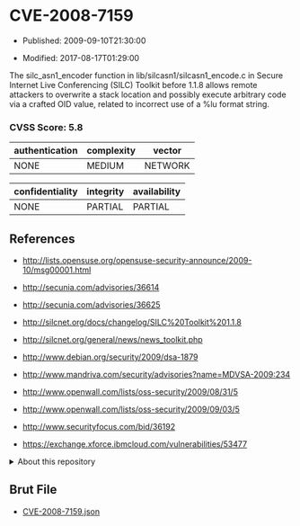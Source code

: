 # CVE-2008-7159

- Published: 2009-09-10T21:30:00

- Modified: 2017-08-17T01:29:00

The silc_asn1_encoder function in lib/silcasn1/silcasn1_encode.c in Secure Internet Live Conferencing (SILC) Toolkit before 1.1.8 allows remote attackers to overwrite a stack location and possibly execute arbitrary code via a crafted OID value, related to incorrect use of a %lu format string.

### CVSS Score: **5.8**

| authentication | complexity | vector |
| --- | --- | --- |
| NONE | MEDIUM | NETWORK |

| confidentiality | integrity | availability |
| --- | --- | --- |
| NONE | PARTIAL | PARTIAL |

## References

* http://lists.opensuse.org/opensuse-security-announce/2009-10/msg00001.html

* http://secunia.com/advisories/36614

* http://secunia.com/advisories/36625

* http://silcnet.org/docs/changelog/SILC%20Toolkit%201.1.8

* http://silcnet.org/general/news/news_toolkit.php

* http://www.debian.org/security/2009/dsa-1879

* http://www.mandriva.com/security/advisories?name=MDVSA-2009:234

* http://www.openwall.com/lists/oss-security/2009/08/31/5

* http://www.openwall.com/lists/oss-security/2009/09/03/5

* http://www.securityfocus.com/bid/36192

* https://exchange.xforce.ibmcloud.com/vulnerabilities/53477

<details>
<summary>About this repository</summary> 

  This repository is part of the project [Live Hack CVE](https://github.com/Live-Hack-CVE). Main website can be found [www.live-hack.org](https://www.live-hack.org) 
  
  Made by [Sn0wAlice](https://github.com/Sn0wAlice) for the people that care about security and need to have a feed of the latest CVEs. Hope you enjoy it, don't forget to star the repo and follow me on [Twitter](https://twitter.com/Sn0wAlice) and [Github](https://github.com/Sn0wAlice). And that is my [personnal website](https://www.alice-snow.me/)

  - [Home Page](https://github.com/Live-Hack-CVE)
  - [Framework](https://github.com/Live-Hack-CVE/cve-framework)
  - [CVE database](https://github.com/Live-Hack-CVE/full_database)
  - [Changelog](https://github.com/Live-Hack-CVE/Changelog)
</details>

## Brut File

* [CVE-2008-7159.json](https://raw.githubusercontent.com/Live-Hack-CVE/full_database/main/cves/2008/CVE-2008-7159.json)


